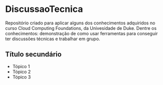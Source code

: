 # DiscussaoTecnica
Repositório criado para aplicar alguns dos conhecimentos adquiridos no curso Cloud Computing Foundations, da Univesidade de Duke. Dentre os conhecimentos: demonstração de como usar ferramentas para conseguir ter discussões técnicas e trabalhar em grupo.

## Título secundário
* Tópico 1
* Tópico 2
* Tópico 3
